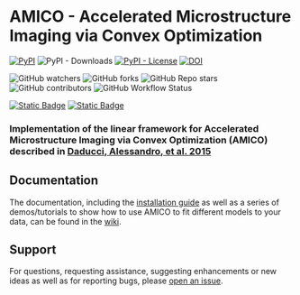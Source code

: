 # AMICO - Accelerated Microstructure Imaging via Convex Optimization
[![PyPI](https://img.shields.io/pypi/v/dmri-amico?label=PyPI&labelColor=%23363D45)](https://pypi.org/project/dmri-amico)
![PyPI - Downloads](https://img.shields.io/pypi/dm/dmri-amico?label=Downloads&labelColor=%23363D45)
[![PyPI - License](https://img.shields.io/pypi/l/dmri-amico?label=License&labelColor=%23363D45)](https://github.com/daducci/AMICO/blob/master/LICENSE)
[![DOI](https://img.shields.io/badge/DOI-10.1016%2Fj.neuroimage.2014.10.026-%23FAB70C?labelColor=%23363D45)](https://doi.org/10.1016/j.neuroimage.2014.10.026)

![GitHub watchers](https://img.shields.io/github/watchers/daducci/AMICO?label=Watchers&logo=github&logoColor=white&labelColor=%23363D45)
![GitHub forks](https://img.shields.io/github/forks/daducci/AMICO?label=Forks&logo=github&logoColor=white&labelColor=%23363D45)
![GitHub Repo stars](https://img.shields.io/github/stars/daducci/AMICO?logo=github&logoColor=white&label=Stars&labelColor=%23363D45)
![GitHub contributors](https://img.shields.io/github/contributors/daducci/AMICO?logo=github&logoColor=white&label=Contributors&labelColor=%23363D45)
![GitHub Workflow Status](https://img.shields.io/github/actions/workflow/status/daducci/AMICO/build_wheels.yml?logo=githubactions&logoColor=white&label=Build%20wheels&labelColor=%23363D45)

[![Static Badge](https://img.shields.io/badge/Follow_%40daducci-white?logo=github&logoColor=%23363D45)](https://github.com/daducci)
[![Static Badge](https://img.shields.io/badge/Follow_%40ADaducci-white?logo=twitter)](https://twitter.com/ADaducci)

### Implementation of the linear framework for Accelerated Microstructure Imaging via Convex Optimization (AMICO) described in [Daducci, Alessandro, et al. 2015](https://doi.org/10.1016/j.neuroimage.2014.10.026)

## Documentation
The documentation, including the [installation guide](https://github.com/daducci/AMICO/wiki/installation) as well as a series of demos/tutorials to show how to use AMICO to fit different models to your data, can be found in the [wiki](https://github.com/daducci/AMICO/wiki).

## Support
For questions, requesting assistance, suggesting enhancements or new ideas as well as for reporting bugs, please [open an issue](https://github.com/daducci/AMICO/issues).
